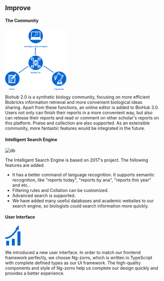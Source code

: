 ## Improve

#### The Community

<img src="BIo 2.png" style="width:200px" align="middle">

Biohub 2.0 is a synthetic biology community, focusing on more efficient Biobricks information retrieval and more convenient biological ideas sharing. Apart from these functions, an online editor is added to BioHub 3.0. Users not only can finish their reports in a more convenient way, but also can release their reports and read or comment on other scholar's reports on this platform. Praise and collection are also supported. As an extensible community, more fantastic features would be integrated in the future. 

#### Intelligent Search Engine

![db](/Users/xiebohao/Desktop/wiki_pages/Improve/db.png)

The Intelligent Search Engine is based on 2017's project. The following features are added.

* It has a better command of language recognition. It supports semantic recognition, like "reports today", "reports by ana", "reports this year" and etc..
* Filtering rules and Collation can be customized. 
* Advanced search is supported.
* We have added many useful databases and academic websites to our search engine, so biologists could search information more quickly.

#### User Interface

<img src="up.png" style="width:50px" align="middle">

We introduced a new user interface. In order to match our frontend framework perfectly, we choose Ng-zorro, which is written in TypeScript with complete defined types as our UI framework. The high-quality components and style of Ng-zorro help us complete our design quickly and provides a better experience. 
